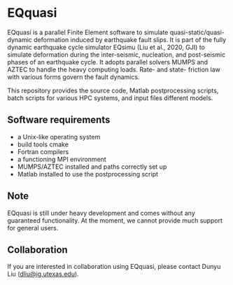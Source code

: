 EQquasi
=======

EQquasi is a parallel Finite Element software to simulate quasi-static/quasi-dynamic deformation induced by earthquake fault slips. It is part of the fully dynamic earthquake cycle simulator EQsimu (Liu et al., 2020, GJI) to simulate deformation during the inter-seismic, nucleation, and post-seismic phases of an earthquake cycle. It adopts parallel solvers MUMPS and AZTEC to handle the heavy computing loads. Rate- and state- friction law with various forms govern the fault dynamics.

This repository provides the source code, Matlab postprocessing scripts, batch scripts for various HPC systems, and input files different models.

Software requirements
---------------------
* a Unix-like operating system
* build tools cmake
* Fortran compilers
* a functioning MPI environment
* MUMPS/AZTEC installed and paths correctly set up
* Matlab installed to use the postprocessing script

Note
----
EQquasi is still under heavy development and comes without any guaranteed functionality. At the moment, we cannot provide much support for general users.

Collaboration
-------------
If you are interested in collaboration using EQquasi, please contact Dunyu Liu (dliu@ig.utexas.edu). 
